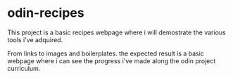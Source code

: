 # odin-recipes
This project is a basic recipes webpage where i will demostrate the various tools i've adquired.

From links to images and boilerplates. the expected result is a basic webpage where i can see the progress i've made along the odin project curriculum.